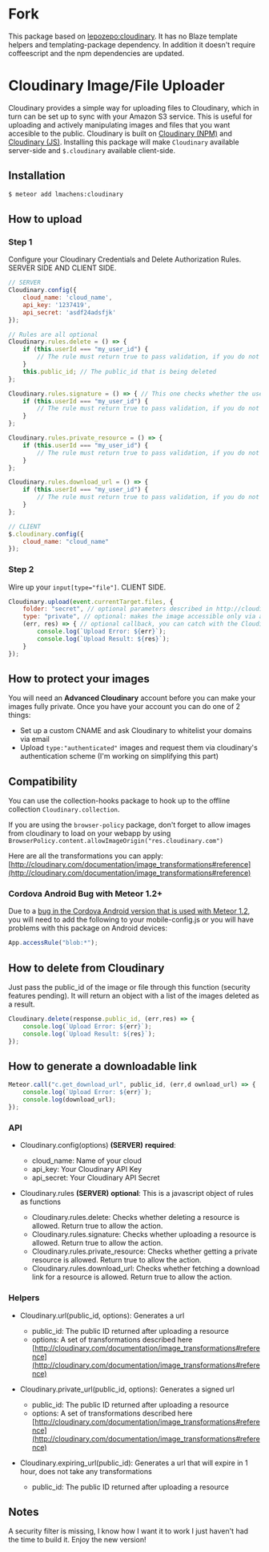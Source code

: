 # Fork
This package based on [lepozepo:cloudinary](https://github.com/Lepozepo/cloudinary).
It has no Blaze template helpers and templating-package dependency. In addition it doesn't require coffeescript and the npm dependencies are updated.

# Cloudinary Image/File Uploader
Cloudinary provides a simple way for uploading files to Cloudinary, which in turn can be set up to sync with your Amazon S3 service. This is useful for uploading and actively manipulating images and files that you want accesible to the public. Cloudinary is built on [Cloudinary (NPM)](https://github.com/cloudinary/cloudinary_npm) and [Cloudinary (JS)](https://github.com/cloudinary/cloudinary_js). Installing this package will make `Cloudinary` available server-side and `$.cloudinary` available client-side.

## Installation

``` sh
$ meteor add lmachens:cloudinary
```

## How to upload
### Step 1
Configure your Cloudinary Credentials and Delete Authorization Rules. SERVER SIDE AND CLIENT SIDE.

``` js
// SERVER
Cloudinary.config({
	cloud_name: 'cloud_name',
	api_key: '1237419',
	api_secret: 'asdf24adsfjk'
});

// Rules are all optional
Cloudinary.rules.delete = () => {
	if (this.userId === "my_user_id") {
		// The rule must return true to pass validation, if you do not set a rule, the validation will always pass
	}
	this.public_id; // The public_id that is being deleted
};

Cloudinary.rules.signature = () => { // This one checks whether the user is allowed to upload or not
	if (this.userId === "my_user_id") {
		// The rule must return true to pass validation, if you do not set a rule, the validation will always pass
	}
};

Cloudinary.rules.private_resource = () => {
	if (this.userId === "my_user_id") {
		// The rule must return true to pass validation, if you do not set a rule, the validation will always pass
	}
};

Cloudinary.rules.download_url = () => {
	if (this.userId === "my_user_id") {
		// The rule must return true to pass validation, if you do not set a rule, the validation will always pass
	}
};

// CLIENT
$.cloudinary.config({
	cloud_name: "cloud_name"
});

```

### Step 2
Wire up your `input[type="file"]`. CLIENT SIDE.

``` js
Cloudinary.upload(event.currentTarget.files, {
	folder: "secret", // optional parameters described in http://cloudinary.com/documentation/upload_images#remote_upload
	type: "private", // optional: makes the image accessible only via a signed url. The signed url is available publicly for 1 hour.
	(err, res) => { // optional callback, you can catch with the Cloudinary collection as well
		console.log(`Upload Error: ${err}`);
		console.log(`Upload Result: ${res}`);
	}
});

```

## How to protect your images
You will need an **Advanced Cloudinary** account before you can make your images fully private. Once you have your account you can do one of 2 things:

- Set up a custom CNAME and ask Cloudinary to whitelist your domains via email
- Upload `type:"authenticated"` images and request them via cloudinary's authentication scheme (I'm working on simplifying this part)

## Compatibility
You can use the collection-hooks package to hook up to the offline collection `Cloudinary.collection`.

If you are using the `browser-policy` package, don't forget to allow images from cloudinary to load on your webapp by using `BrowserPolicy.content.allowImageOrigin("res.cloudinary.com")`

Here are all the transformations you can apply:
[http://cloudinary.com/documentation/image_transformations#reference](http://cloudinary.com/documentation/image_transformations#reference)

### Cordova Android Bug with Meteor 1.2+

Due to a [bug in the Cordova Android version that is used with Meteor 1.2](https://issues.apache.org/jira/browse/CB-8608?jql=project%20%3D%20CB%20AND%20text%20~%20%22FileReader%22), you will need to add the following to your mobile-config.js or you will have problems with this package on Android devices:

```js
App.accessRule("blob:*");
```


## How to delete from Cloudinary
Just pass the public_id of the image or file through this function (security features pending). It will return an object with a list of the images deleted as a result.

``` js
Cloudinary.delete(response.public_id, (err,res) => {
	console.log(`Upload Error: ${err}`);
	console.log(`Upload Result: ${res}`);
});
```

## How to generate a downloadable link
``` js
Meteor.call("c.get_download_url", public_id, (err,d ownload_url) => {
	console.log(`Upload Error: ${err}`);
	console.log(download_url);
});
```

### API
- Cloudinary.config(options) **(SERVER)** __required__:
	- cloud_name: Name of your cloud
	- api_key: Your Cloudinary API Key
	- api_secret: Your Cloudinary API Secret

- Cloudinary.rules **(SERVER)** __optional__: This is a javascript object of rules as functions
	- Cloudinary.rules.delete: Checks whether deleting a resource is allowed. Return true to allow the action.
	- Cloudinary.rules.signature: Checks whether uploading a resource is allowed. Return true to allow the action.
	- Cloudinary.rules.private_resource: Checks whether getting a private resource is allowed. Return true to allow the action.
	- Cloudinary.rules.download_url: Checks whether fetching a download link for a resource is allowed. Return true to allow the action.

### Helpers

- Cloudinary.url(public_id, options): Generates a url
	- public_id: The public ID returned after uploading a resource
	- options: A set of transformations described here [http://cloudinary.com/documentation/image_transformations#reference](http://cloudinary.com/documentation/image_transformations#reference)

- Cloudinary.private_url(public_id, options): Generates a signed url
	- public_id: The public ID returned after uploading a resource
	- options: A set of transformations described here [http://cloudinary.com/documentation/image_transformations#reference](http://cloudinary.com/documentation/image_transformations#reference)

- Cloudinary.expiring_url(public_id): Generates a url that will expire in 1 hour, does not take any transformations
	- public_id: The public ID returned after uploading a resource


## Notes
A security filter is missing, I know how I want it to work I just haven't had the time to build it. Enjoy the new version!
